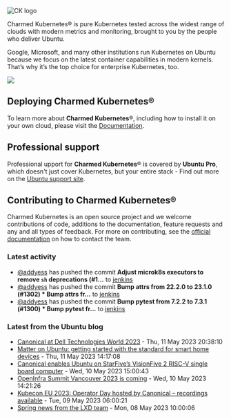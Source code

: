 ![CK logo](https://assets.ubuntu.com/v1/451d4cf4-Charmed+Kubernetes_RGB_onWhite_2022.svg)

Charmed Kubernetes® is pure Kubernetes tested across the widest range of clouds with modern metrics and monitoring, brought to you by the people who deliver Ubuntu.

Google, Microsoft, and many other institutions run Kubernetes on Ubuntu because we focus on the latest container capabilities in modern kernels. That’s why it’s the top choice for enterprise Kubernetes, too.

![](https://assets.ubuntu.com/v1/843c77b6-juju-at-a-glace.svg)

## Deploying Charmed Kubernetes®

To learn more about **Charmed Kubernetes**®, including how to install it on your own cloud, please visit the [Documentation][docs].

## Professional support

Professional upport for **Charmed Kubernetes**® is covered by **Ubuntu Pro**, which doesn't just cover Kubernetes, but your entire stack - Find out more on the [Ubuntu support site](https://ubuntu.com/support).

## Contributing to Charmed Kubernetes®

Charmed Kubernetes is an open source project and we welcome contributions of code, additions to the documentation, feature requests and any and all types of feedback. For more on contributing, see the [official documentation][get-in-touch] on how to contact the team.

<!-- LINKS -->
[docs]: https://ubuntu.com/kubernetes/docs
[get-in-touch]: https://ubuntu.com/kubernetes/docs/get-in-touch

### Latest activity

<!-- activity starts -->
 - [@addyess](https://github.com/addyess) has pushed the commit **Adjust microk8s executors to remove `sh` deprecations (#1...** to [jenkins](https://github.com/charmed-kubernetes/jenkins)
 - [@addyess](https://github.com/addyess) has pushed the commit **Bump attrs from 22.2.0 to 23.1.0 (#1302)  * Bump attrs fr...** to [jenkins](https://github.com/charmed-kubernetes/jenkins)
 - [@addyess](https://github.com/addyess) has pushed the commit **Bump pytest from 7.2.2 to 7.3.1 (#1300)  * Bump pytest fr...** to [jenkins](https://github.com/charmed-kubernetes/jenkins)
<!-- activity ends -->

<!-- roadmap starts -->

<!-- roadmap ends -->

### Latest from the Ubuntu blog

<!-- blog starts -->
* [Canonical at Dell Technologies World 2023](https://ubuntu.com//blog/canonical-at-dell-technologies-world-2023) - Thu, 11 May 2023 20:38:10 
* [Matter on Ubuntu: getting started with the standard for smart home devices](https://ubuntu.com//blog/matter-on-ubuntu-getting-started) - Thu, 11 May 2023 14:17:08 
* [Canonical enables Ubuntu on StarFive’s VisionFive 2 RISC-V single board computer](https://ubuntu.com//blog/canonical-enables-ubuntu-on-starfive-visionfive2-risc-v-board) - Wed, 10 May 2023 15:00:43 
* [OpenInfra Summit Vancouver 2023 is coming](https://ubuntu.com//blog/openinfra-summit-vancouver-2023) - Wed, 10 May 2023 14:21:26 
* [Kubecon EU 2023: Operator Day hosted by Canonical &#8211; recordings available](https://ubuntu.com//blog/operator-day-eu-2023-recordings) - Tue, 09 May 2023 06:00:21 
* [Spring news from the LXD team](https://ubuntu.com//blog/spring-news-from-the-lxd-team) - Mon, 08 May 2023 10:00:06 
<!-- blog ends -->
